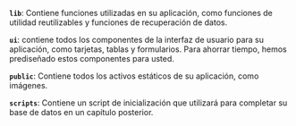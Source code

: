 **`lib`**: Contiene funciones utilizadas en su aplicación, como funciones de utilidad reutilizables y funciones de recuperación de datos.

**`ui`**: contiene todos los componentes de la interfaz de usuario para su aplicación, como tarjetas, tablas y formularios. Para ahorrar tiempo, hemos prediseñado estos componentes para usted.

**`public`**: Contiene todos los activos estáticos de su aplicación, como imágenes.

**`scripts`**: Contiene un script de inicialización que utilizará para completar su base de datos en un capítulo posterior.